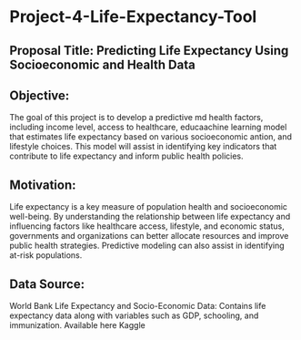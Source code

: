 # Project-4-Life-Expectancy-Tool

## Proposal Title: Predicting Life Expectancy Using Socioeconomic and Health Data

## Objective:
The goal of this project is to develop a predictive md health factors, including income level, access to healthcare, educaachine learning model that estimates life expectancy based on various socioeconomic antion, and lifestyle choices. This model will assist in identifying key indicators that contribute to life expectancy and inform public health policies.

## Motivation:
Life expectancy is a key measure of population health and socioeconomic well-being. By understanding the relationship between life expectancy and influencing factors like healthcare access, lifestyle, and economic status, governments and organizations can better allocate resources and improve public health strategies. Predictive modeling can also assist in identifying at-risk populations.

## Data Source:
World Bank Life Expectancy and Socio-Economic Data: Contains life expectancy data along with variables such as GDP, schooling, and immunization. 
Available here​
Kaggle


